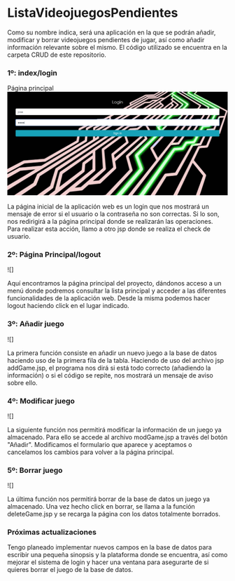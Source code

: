 # ListaVideojuegosPendientes
Como su nombre indica, será una aplicación en la que se podrán añadir, modificar y borrar videojuegos pendientes de jugar, así como añadir información relevante sobre el mismo. El código utilizado se encuentra en la carpeta CRUD de este repositorio.

### 1º: index/login

Página principal
![](imgREADME/login.png)

La página inicial de la aplicación web es un login que nos mostrará un mensaje de error si el usuario o la contraseña no son correctas. Si lo son, nos redirigirá a la página principal donde se realizarán las operaciones. Para realizar esta acción, llamo a otro jsp donde se realiza el check de usuario.

### 2º: Página Principal/logout

![]

Aquí encontramos la página principal del proyecto, dándonos acceso a un menú donde podremos consultar la lista principal y acceder a las diferentes funcionalidades de la aplicación web. Desde la misma podemos hacer logout haciendo click en el lugar indicado.


### 3º: Añadir juego

![]

La primera función consiste en añadir un nuevo juego a la base de datos haciendo uso de la primera fila de la tabla. Haciendo de uso del archivo jsp addGame.jsp, el programa nos dirá si está todo correcto (añadiendo la información) o si el código se repite, nos mostrará un mensaje de aviso sobre ello.

### 4º: Modificar juego

![]

La siguiente función nos permitirá modificar la información de un juego ya almacenado. Para ello se accede al archivo modGame.jsp a través del botón "Añadir". Modificamos el formulario que aparece y aceptamos o cancelamos los cambios para volver a la página principal.

### 5º: Borrar juego

![]

La última función nos permitirá borrar de la base de datos un juego ya almacenado. Una vez hecho click en borrar, se llama a la función deleteGame.jsp y se recarga la página con los datos totalmente borrados.


### Próximas actualizaciones

Tengo planeado implementar nuevos campos en la base de datos para escribir una pequeña sinopsis y la plataforma donde se encuentra, así como mejorar el sistema de login y hacer una ventana para asegurarte de si quieres borrar el juego de la base de datos.
